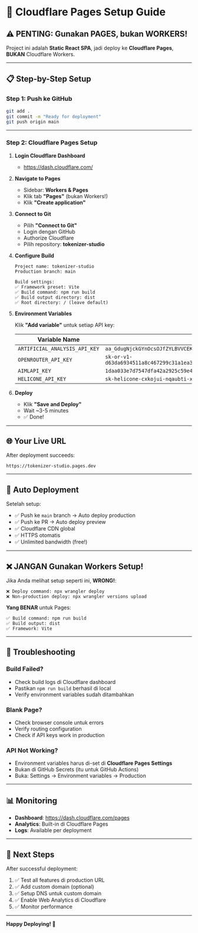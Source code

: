 # 🚀 Cloudflare Pages Setup Guide

## ⚠️ PENTING: Gunakan PAGES, bukan WORKERS!

Project ini adalah **Static React SPA**, jadi deploy ke **Cloudflare Pages**, **BUKAN** Cloudflare Workers.

---

## 📋 Step-by-Step Setup

### **Step 1: Push ke GitHub**

```bash
git add .
git commit -m "Ready for deployment"
git push origin main
```

---

### **Step 2: Cloudflare Pages Setup**

1. **Login Cloudflare Dashboard**
   - https://dash.cloudflare.com/

2. **Navigate to Pages**
   - Sidebar: **Workers & Pages**
   - Klik tab **"Pages"** (bukan Workers!)
   - Klik **"Create application"**

3. **Connect to Git**
   - Pilih **"Connect to Git"**
   - Login dengan GitHub
   - Authorize Cloudflare
   - Pilih repository: **tokenizer-studio**

4. **Configure Build**
   ```
   Project name: tokenizer-studio
   Production branch: main

   Build settings:
   ✅ Framework preset: Vite
   ✅ Build command: npm run build
   ✅ Build output directory: dist
   ✅ Root directory: / (leave default)
   ```

5. **Environment Variables**

   Klik **"Add variable"** untuk setiap API key:

   | Variable Name | Value |
   |--------------|-------|
   | `ARTIFICIAL_ANALYSIS_API_KEY` | `aa_GdugNjckGYnOcsOJfZYLBVVCEKqnupUy` |
   | `OPENROUTER_API_KEY` | `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` |
   | `AIMLAPI_KEY` | `1daa033e7d7547dfa42a2925c59e4dda` |
   | `HELICONE_API_KEY` | `sk-helicone-cxkojui-nqaubti-xfhpjjy-fdafrsa` |

6. **Deploy**
   - Klik **"Save and Deploy"**
   - Wait ~3-5 minutes
   - ✅ Done!

---

## 🌐 Your Live URL

After deployment succeeds:
```
https://tokenizer-studio.pages.dev
```

---

## 🔄 Auto Deployment

Setelah setup:
- ✅ Push ke `main` branch → Auto deploy production
- ✅ Push ke PR → Auto deploy preview
- ✅ Cloudflare CDN global
- ✅ HTTPS otomatis
- ✅ Unlimited bandwidth (free!)

---

## ❌ JANGAN Gunakan Workers Setup!

Jika Anda melihat setup seperti ini, **WRONG!**:
```
❌ Deploy command: npx wrangler deploy
❌ Non-production deploy: npx wrangler versions upload
```

**Yang BENAR** untuk Pages:
```
✅ Build command: npm run build
✅ Build output: dist
✅ Framework: Vite
```

---

## 🐛 Troubleshooting

### Build Failed?
- Check build logs di Cloudflare dashboard
- Pastikan `npm run build` berhasil di local
- Verify environment variables sudah ditambahkan

### Blank Page?
- Check browser console untuk errors
- Verify routing configuration
- Check if API keys work in production

### API Not Working?
- Environment variables harus di-set di **Cloudflare Pages Settings**
- Bukan di GitHub Secrets (itu untuk GitHub Actions)
- Buka: Settings → Environment variables → Production

---

## 📊 Monitoring

- **Dashboard**: https://dash.cloudflare.com/pages
- **Analytics**: Built-in di Cloudflare Pages
- **Logs**: Available per deployment

---

## 🎉 Next Steps

After successful deployment:
1. ✅ Test all features di production URL
2. ✅ Add custom domain (optional)
3. ✅ Setup DNS untuk custom domain
4. ✅ Enable Web Analytics di Cloudflare
5. ✅ Monitor performance

---

**Happy Deploying! 🚀**
